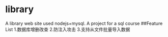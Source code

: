 # library
A library web site used nodejs+mysql. A project for a sql course
##Feature List
1.数据库增删改查
2.防注入攻击
3.支持从文件批量导入数据
